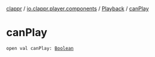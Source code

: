 [clappr](../../index.md) / [io.clappr.player.components](../index.md) / [Playback](index.md) / [canPlay](./can-play.md)

# canPlay

`open val canPlay: `[`Boolean`](https://kotlinlang.org/api/latest/jvm/stdlib/kotlin/-boolean/index.html)